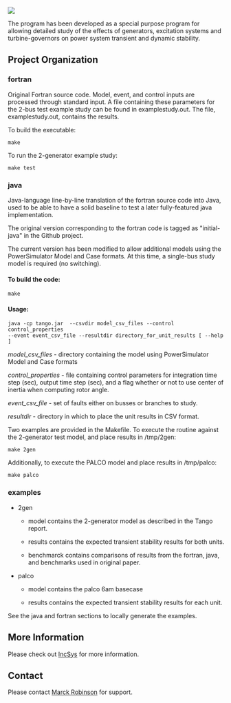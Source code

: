 <p><img src=http://incsys.com/images/IncSys_Logo_web.png></p>
The program has been developed as a special purpose program for allowing detailed study of the effects of generators, excitation systems and turbine-governors on power system transient and dynamic stability.

## Project Organization

### fortran

Original Fortran source code.  Model, event, and control inputs are processed through standard input.
A file containing these parameters for the 2-bus test example study can be found in examplestudy.out.
The file, examplestudy.out, contains the results.

To build the executable:

    make

To run the 2-generator example study:

    make test

### java

Java-language line-by-line translation of the fortran source code into Java, used to be able to have
a solid baseline to test a later fully-featured java implementation.

The original version corresponding to the fortran code is tagged as
"initial-java" in the Github project.  

The current version has been modified to allow additional models using the PowerSimulator Model and
Case formats.  At this time, a single-bus study model is required (no switching).

#### To build the code:

    make

#### Usage: 

    java -cp tango.jar  --csvdir model_csv_files --control control_properties
    --event event_csv_file --resultdir directory_for_unit_results [ --help ]
    
*model_csv_files* - directory containing the model using PowerSimulator Model and Case formats

*control_properties* - file containing control parameters for integration time step (sec), output time
step (sec), and a flag whether or not to use center of inertia when computing rotor angle.

*event_csv_file* - set of faults either on busses or branches to study.

*resultdir* - directory in which to place the unit results in CSV format.

Two examples are provided in the Makefile.  To execute the routine against the 2-generator test model,
and place results in /tmp/2gen:

    make 2gen

Additionally, to execute the PALCO model and place results in /tmp/palco:

    make palco

### examples

* 2gen

    * model contains the 2-generator model as described in the Tango report.

    * results contains the expected transient stability results for both units.

    * benchmarck contains comparisons of results from the fortran, java,
and benchmarks used in original paper.

* palco

    * model contains the palco 6am basecase 

    * results contains the expected transient stability results for each unit.

See the java and fortran sections to locally generate the examples.


## More Information

Please check out [IncSys](http://incsys.com/smartgrid.htm) for more information.

## Contact

Please contact [Marck Robinson](mailto:marck@powerdata.com) for support.

